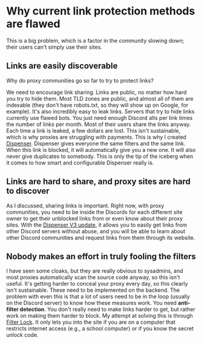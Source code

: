 # Why current link protection methods are flawed

This is a big problem, which is a factor in the community slowing down; their users can't simply use their sites.

## Links are easily discoverable

Why do proxy communities go so far to try to protect links?

We need to encourage link sharing. Links are public, no matter how hard you try to hide them. Most TLD zones are public, and almost all of them are indexable (they don't have robots.txt, so they will show up on Google, for example). It's also incredibly easy to leak links. Servers that try to hide links currently use flawed bots. You just need enough Discord alts per link times the number of links per month. Most of their users share the links anyway. Each time a link is leaked, a few dollars are lost. This isn't sustainable, which is why proxies are struggling with payments. This is why I created [Dispenser](x). Dispenser gives everyone the same filters and the same link. When this link is blocked, it will automatically give you a new one. It will also never give duplicates to somebody. This is only the tip of the iceberg when it comes to how smart and configurable Dispenser really is.

## Links are hard to share, and proxy sites are hard to discover

As I discussed, sharing links is important. Right now, with proxy communities, you need to be inside the Discords for each different site owner to get their unblocked links from or even know about their proxy sites. With the [Dispenser V3 update](x), it allows you to easily get links from other Discord servers without abuse, and you will be able to learn about other Discord communities and request links from them through its website.

## Nobody makes an effort in truly fooling the filters

I have seen some cloaks, but they are really obvious to sysadmins, and most proxies automatically scan the source code anyway, so this isn't useful. It's getting harder to conceal your proxy every day, so this clearly isn't sustainable. These need to be implemented on the backend. The problem with even this is that a lot of users need to be in the loop (usually on the Discord server) to know how these measures work. You need **anti-filter detection**. You don't really need to make links harder to get, but rather work on making them harder to block. My attempt at solving this is through [Filter Lock](x). It only lets you into the site if you are on a computer that restricts internet access (e.g., a school computer) or if you know the secret unlock code.
